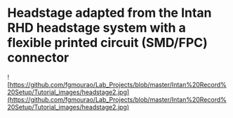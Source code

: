 # Headstage adapted from the Intan RHD headstage system with a flexible printed circuit (SMD/FPC) connector <br />

![https://github.com/fgmourao/Lab_Projects/blob/master/Intan%20Record%20Setup/Tutorial_images/headstage2.jpg](https://github.com/fgmourao/Lab_Projects/blob/master/Intan%20Record%20Setup/Tutorial_images/headstage2.jpg)<br />



